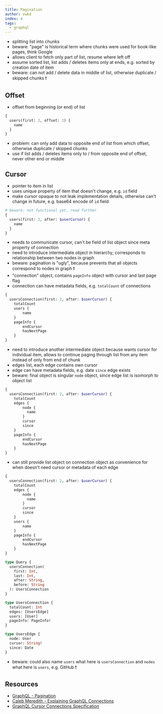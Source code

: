 ```yaml
---
title: Pagination
author: vwkd
index: 4
tags:
  - graphql
---
```


- splitting list into chunks
- beware: "page" is historical term where chunks were used for book-like pages, think Google
- allows client to fetch only part of list, resume where left off
- assume sorted list, list adds / deletes items only at ends, e.g. sorted by creation date of item
- beware: can not add / delete data in middle of list, otherwise duplicate / skipped chunks ❗️



## Offset

- offset from beginning (or end) of list

```graphql
{
  users(first: 2, offset: 2) {
    name
  }
}
```

- problem: can only add data to opposite end of list from which offset, otherwise duplicate / skipped chunks
- use if list adds / deletes items only to / from opposite end of offset, never other end or middle



## Cursor

- pointer to item in list
- uses unique property of item that doesn't change, e.g. `id` field
- make cursor opaque to not leak implementation details, otherwise can't change in future, e.g. base64 encode of `id` field

```graphql
# beware: not functional yet, read further
{
  users(first: 2, after: $userCursor) {
    name
  }
}
```

- needs to communicate cursor, can't be field of list object since meta property of connection
- need to introduce intermediate object in hierarchy, corresponds to relationship between two nodes in graph
- beware: pagination is "ugly", because prevents that all objects correspond to nodes in graph ❗️
- "connection" object, contains `pageInfo` object with cursor and last page flag
- connection can have metadata fields, e.g. `totalCount` of connections

```graphql
{
  usersConnection(first: 2, after: $userCursor) {
    totalCount
    users {
        name
    }
    pageInfo {
        endCursor
        hasNextPage
    }
}
```

- need to introduce another intermediate object because wants cursor for individual item, allows to continue paging through list from any item instead of only from end of chunk
- edges list, each edge contains own cursor
- edge can have metadata fields, e.g. date `since` edge exists
- beware: final object is singular `node` object, since edge list is isomorph to object list

```graphql
{
  usersConnection(first: 2, after: $userCursor) {
    totalCount
    edges {
        node {
          name
        }
        cursor
        since
    }
    pageInfo {
        endCursor
        hasNextPage
    }
}
```

- can still provide list object on connection object as convenience for when doesn't need cursor or metadata of each edge

```graphql
{
  usersConnection(first: 2, after: $userCursor) {
    totalCount
    edges {
        node {
          name
        }
        cursor
        since
    }
    users {
        name
    }
    pageInfo {
        endCursor
        hasNextPage
    }
}
```

```graphql
type Query {
  usersConnection(
    first: Int,
    last: Int,
    after: String,
    before: String
  ): UsersConnection
}

type UsersConnection {
  totalCount: Int
  edges: [UsersEdge]
  users: [User]
  pageInfo: PageInfo!
}

type UsersEdge {
  node: User
  cursor: String!
  since: Date
}
```

- beware: could also name `users` what here is `usersConnection` and `nodes` what here is `users`, e.g. GitHub ❗️



## Resources

- [GraphQL - Pagination](https://graphql.org/learn/pagination)
- [Caleb Meredith - Explaining GraphQL Connections](https://www.apollographql.com/blog/explaining-graphql-connections-c48b7c3d6976/)
- [GraphQL Cursor Connections Specification](https://relay.dev/graphql/connections.htm)